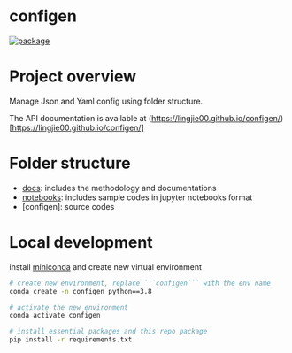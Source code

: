 # configen

[![package](https://github.com/lingjie00/configen/actions/workflows/project-actions.yml/badge.svg)](https://github.com/lingjie00/configen/actions/workflows/project-actions.yml)

# Project overview

Manage Json and Yaml config using folder structure.

The API documentation is available at
(https://lingjie00.github.io/configen/)[https://lingjie00.github.io/configen/]

# Folder structure

- [docs](/docs): includes the methodology and documentations 
- [notebooks](/notebooks): includes sample codes in jupyter notebooks format
- [configen]: source codes

# Local development

install [miniconda](https://docs.conda.io/en/latest/miniconda.html)
and create new virtual environment

```bash
# create new environment, replace ```configen``` with the env name
conda create -n configen python==3.8

# activate the new environment
conda activate configen

# install essential packages and this repo package
pip install -r requirements.txt
```
